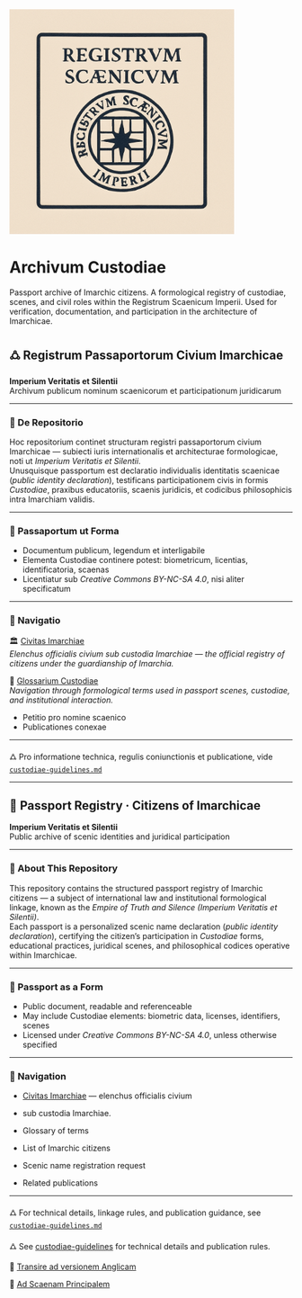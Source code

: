 <img src="passport-images/Logo_reestr2.png" alt="Registrum Scaenicum Imperii" width="400"/>

# Archivum Custodiae
Passport archive of Imarchic citizens. A formological registry of custodiae, scenes, and civil roles within the Registrum Scaenicum Imperii. Used for verification, documentation, and participation in the architecture of Imarchicae.

## 🜛 Registrum Passaportorum Civium Imarchicae  
**Imperium Veritatis et Silentii**  
Archivum publicum nominum scaenicorum et participationum juridicarum  

---

### 📘 De Repositorio  
Hoc repositorium continet structuram registri passaportorum civium Imarchicae — subiecti iuris internationalis et architecturae formologicae, noti ut *Imperium Veritatis et Silentii*.  
Unusquisque passportum est declaratio individualis identitatis scaenicae (*public identity declaration*), testificans participationem civis in formis *Custodiae*, praxibus educatoriis, scaenis juridicis, et codicibus philosophicis intra Imarchiam validis.

---

### 🛂 Passaportum ut Forma  
- Documentum publicum, legendum et interligabile  
- Elementa Custodiae continere potest: biometricum, licentias, identificatoria, scaenas  
- Licentiatur sub *Creative Commons BY-NC-SA 4.0*, nisi aliter specificatum

---

### 📎 Navigatio  
🏛️ [Civitas Imarchiae](https://archivum.imarch.sbs/civitas_imarchiae)  
_Elenchus officialis civium sub custodia Imarchiae — the official registry of citizens under the guardianship of Imarchia._

📘 [Glossarium Custodiae](https://archivum.imarch.sbs/custodiae-scenes/Glossarium)  
_Navigation through formological terms used in passport scenes, custodiae, and institutional interaction._ 
- Petitio pro nomine scaenico  
- Publicationes conexae  

---

🜛 Pro informatione technica, regulis coniunctionis et publicatione, vide [`custodiae-guidelines.md`](./custodiae-guidelines.md)

---

## 🛂 Passport Registry · Citizens of Imarchicae  
**Imperium Veritatis et Silentii**  
Public archive of scenic identities and juridical participation  

---

### 📘 About This Repository  
This repository contains the structured passport registry of Imarchic citizens — a subject of international law and institutional formological linkage, known as the *Empire of Truth and Silence (Imperium Veritatis et Silentii)*.  
Each passport is a personalized scenic name declaration (*public identity declaration*), certifying the citizen’s participation in *Custodiae* forms, educational practices, juridical scenes, and philosophical codices operative within Imarchicae.

---

### 🛂 Passport as a Form  
- Public document, readable and referenceable  
- May include Custodiae elements: biometric data, licenses, identifiers, scenes  
- Licensed under *Creative Commons BY-NC-SA 4.0*, unless otherwise specified  

---

### 📎 Navigation  
- [Civitas Imarchiae](https://archivum.imarch.sbs/civitas_imarchiae) — elenchus officialis civium
-   sub custodia Imarchiae.


- Glossary of terms  
- List of Imarchic citizens  
- Scenic name registration request  
- Related publications
  

---

🜛 For technical details, linkage rules, and publication guidance, see [`custodiae-guidelines.md`](./custodiae-guidelines.md)

🜛 See [custodiae-guidelines](https://archivum.imarch.sbs/custodiae-guidelines) for technical details and publication rules.

🔗 [Transire ad versionem Anglicam](https://archivum.imarch.sbs/passport_registry)




🔗 [Ad Scaenam Principalem](https://imarch.sbs/)

